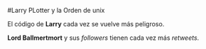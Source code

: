 #Larry PLotter y la Orden de unix

El código de **Larry** cada vez se vuelve más peligroso. 

**Lord Ballmertmort** y sus *followers* tienen cada vez más *retweets*.